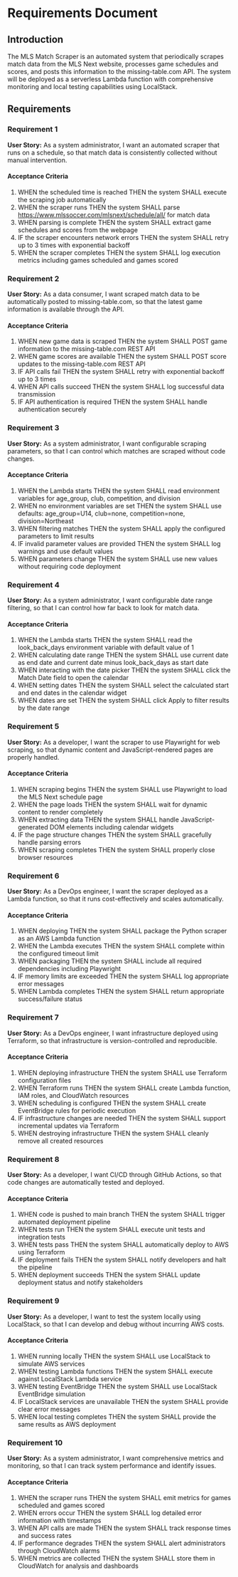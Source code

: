 # Requirements Document

## Introduction

The MLS Match Scraper is an automated system that periodically scrapes match data from the MLS Next website, processes game schedules and scores, and posts this information to the missing-table.com API. The system will be deployed as a serverless Lambda function with comprehensive monitoring and local testing capabilities using LocalStack.

## Requirements

### Requirement 1

**User Story:** As a system administrator, I want an automated scraper that runs on a schedule, so that match data is consistently collected without manual intervention.

#### Acceptance Criteria

1. WHEN the scheduled time is reached THEN the system SHALL execute the scraping job automatically
2. WHEN the scraper runs THEN the system SHALL parse https://www.mlssoccer.com/mlsnext/schedule/all/ for match data
3. WHEN parsing is complete THEN the system SHALL extract game schedules and scores from the webpage
4. IF the scraper encounters network errors THEN the system SHALL retry up to 3 times with exponential backoff
5. WHEN the scraper completes THEN the system SHALL log execution metrics including games scheduled and games scored

### Requirement 2

**User Story:** As a data consumer, I want scraped match data to be automatically posted to missing-table.com, so that the latest game information is available through the API.

#### Acceptance Criteria

1. WHEN new game data is scraped THEN the system SHALL POST game information to the missing-table.com REST API
2. WHEN game scores are available THEN the system SHALL POST score updates to the missing-table.com REST API
3. IF API calls fail THEN the system SHALL retry with exponential backoff up to 3 times
4. WHEN API calls succeed THEN the system SHALL log successful data transmission
5. IF API authentication is required THEN the system SHALL handle authentication securely

### Requirement 3

**User Story:** As a system administrator, I want configurable scraping parameters, so that I can control which matches are scraped without code changes.

#### Acceptance Criteria

1. WHEN the Lambda starts THEN the system SHALL read environment variables for age_group, club, competition, and division
2. WHEN no environment variables are set THEN the system SHALL use defaults: age_group=U14, club=none, competition=none, division=Northeast
3. WHEN filtering matches THEN the system SHALL apply the configured parameters to limit results
4. IF invalid parameter values are provided THEN the system SHALL log warnings and use default values
5. WHEN parameters change THEN the system SHALL use new values without requiring code deployment

### Requirement 4

**User Story:** As a system administrator, I want configurable date range filtering, so that I can control how far back to look for match data.

#### Acceptance Criteria

1. WHEN the Lambda starts THEN the system SHALL read the look_back_days environment variable with default value of 1
2. WHEN calculating date range THEN the system SHALL use current date as end date and current date minus look_back_days as start date
3. WHEN interacting with the date picker THEN the system SHALL click the Match Date field to open the calendar
4. WHEN setting dates THEN the system SHALL select the calculated start and end dates in the calendar widget
5. WHEN dates are set THEN the system SHALL click Apply to filter results by the date range

### Requirement 5

**User Story:** As a developer, I want the scraper to use Playwright for web scraping, so that dynamic content and JavaScript-rendered pages are properly handled.

#### Acceptance Criteria

1. WHEN scraping begins THEN the system SHALL use Playwright to load the MLS Next schedule page
2. WHEN the page loads THEN the system SHALL wait for dynamic content to render completely
3. WHEN extracting data THEN the system SHALL handle JavaScript-generated DOM elements including calendar widgets
4. IF the page structure changes THEN the system SHALL gracefully handle parsing errors
5. WHEN scraping completes THEN the system SHALL properly close browser resources

### Requirement 6

**User Story:** As a DevOps engineer, I want the scraper deployed as a Lambda function, so that it runs cost-effectively and scales automatically.

#### Acceptance Criteria

1. WHEN deploying THEN the system SHALL package the Python scraper as an AWS Lambda function
2. WHEN the Lambda executes THEN the system SHALL complete within the configured timeout limit
3. WHEN packaging THEN the system SHALL include all required dependencies including Playwright
4. IF memory limits are exceeded THEN the system SHALL log appropriate error messages
5. WHEN Lambda completes THEN the system SHALL return appropriate success/failure status

### Requirement 7

**User Story:** As a DevOps engineer, I want infrastructure deployed using Terraform, so that infrastructure is version-controlled and reproducible.

#### Acceptance Criteria

1. WHEN deploying infrastructure THEN the system SHALL use Terraform configuration files
2. WHEN Terraform runs THEN the system SHALL create Lambda function, IAM roles, and CloudWatch resources
3. WHEN scheduling is configured THEN the system SHALL create EventBridge rules for periodic execution
4. IF infrastructure changes are needed THEN the system SHALL support incremental updates via Terraform
5. WHEN destroying infrastructure THEN the system SHALL cleanly remove all created resources

### Requirement 8

**User Story:** As a developer, I want CI/CD through GitHub Actions, so that code changes are automatically tested and deployed.

#### Acceptance Criteria

1. WHEN code is pushed to main branch THEN the system SHALL trigger automated deployment pipeline
2. WHEN tests run THEN the system SHALL execute unit tests and integration tests
3. WHEN tests pass THEN the system SHALL automatically deploy to AWS using Terraform
4. IF deployment fails THEN the system SHALL notify developers and halt the pipeline
5. WHEN deployment succeeds THEN the system SHALL update deployment status and notify stakeholders

### Requirement 9

**User Story:** As a developer, I want to test the system locally using LocalStack, so that I can develop and debug without incurring AWS costs.

#### Acceptance Criteria

1. WHEN running locally THEN the system SHALL use LocalStack to simulate AWS services
2. WHEN testing Lambda functions THEN the system SHALL execute against LocalStack Lambda service
3. WHEN testing EventBridge THEN the system SHALL use LocalStack EventBridge simulation
4. IF LocalStack services are unavailable THEN the system SHALL provide clear error messages
5. WHEN local testing completes THEN the system SHALL provide the same results as AWS deployment

### Requirement 10

**User Story:** As a system administrator, I want comprehensive metrics and monitoring, so that I can track system performance and identify issues.

#### Acceptance Criteria

1. WHEN the scraper runs THEN the system SHALL emit metrics for games scheduled and games scored
2. WHEN errors occur THEN the system SHALL log detailed error information with timestamps
3. WHEN API calls are made THEN the system SHALL track response times and success rates
4. IF performance degrades THEN the system SHALL alert administrators through CloudWatch alarms
5. WHEN metrics are collected THEN the system SHALL store them in CloudWatch for analysis and dashboards
